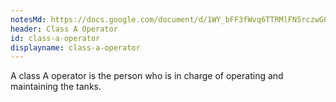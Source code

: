```yaml
---
notesMd: https://docs.google.com/document/d/1WY_bFF3fWvq6TTRMlFN5rczwG0pj2evzk0bKdUr-GwE/edit?tab=t.0
header: Class A Operator
id: class-a-operator
displayname: class-a-operator
---
```

A class A operator is the person who is in charge of operating and maintaining the tanks. 